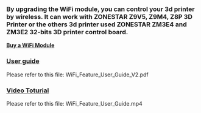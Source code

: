 ### By upgrading the WiFi module, you can control your 3d printer by wireless. It can work with ZONESTAR Z9V5, Z9M4, Z8P 3D Printer or the others 3d printer used ZONESTAR ZM3E4 and ZM3E2 32-bits 3D printer control board.
[**Buy a WiFi Module**](https://www.aliexpress.com/item/1005002378551489.html)

### [User guide](./WiFi_Feature_User_Guide_V2.pdf)
Please refer to this file: WiFi_Feature_User_Guide_V2.pdf

### [Video Toturial](./WiFi_Feature_User_Guide.mp4)
Please refer to this file: WiFi_Feature_User_Guide.mp4
